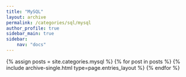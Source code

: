 ```yaml
---
title: "MySQL"
layout: archive
permalink: /categories/sql/mysql
author_profile: true
sidebar_main: true
sidebar:
    nav: "docs"
---
```


{% assign posts = site.categories.mysql %}
{% for post in posts %} {% include archive-single.html type=page.entries_layout %} {% endfor %}